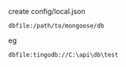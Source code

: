 create config/local.json
```
dbfile:/path/to/mongoose/db
```

eg
```
dbfile:tingodb://C:\api\db\test
```